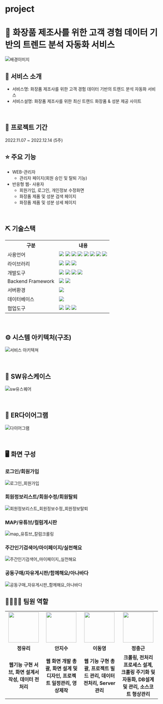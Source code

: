 # project
# 📎 화장품 제조사를 위한 고객 경험 데이터 기반의 트렌드 분석 자동화 서비스
![배경이미지](https://user-images.githubusercontent.com/108060144/214510105-71099c0a-2096-477c-93dd-b0ffc01c4050.jpg)

## 👀 서비스 소개
* 서비스명:  화장품 제조사를 위한 고객 경험 데이터 기반의 트렌드 분석 자동화 서비스 
* 서비스설명: 화장품 제조사를 위한 최신 트랜드 화장품 & 성분 제공 사이트 
<br>

## 📅 프로젝트 기간
2022.11.07 ~ 2022.12.14 (5주)
<br>

## ⭐ 주요 기능
* WEB-관리자
    * 관리자 페이지(회원 승인 및 탈퇴 기능)
* 반응형 웹- 사용자
    * 회원가입, 로그인, 개인정보 수정화면
    * 화장품 제품 및 성분 검색 페이지
    * 화장품 제품 및 성분 상세 페이지

<br>

## ⛏ 기술스택
<table>
    <tr>
        <th>구분</th>
        <th>내용</th>
    </tr>
    <tr>
        <td>사용언어</td>
        <td>
            <img src="https://img.shields.io/badge/Java-007396?style=for-the-badge&logo=java&logoColor=white"/>
            <img src="https://img.shields.io/badge/Python-3776AB?style=for-the-badge&logo=Python&logoColor=white"/>
            <img src="https://img.shields.io/badge/HTML5-E34F26?style=for-the-badge&logo=HTML5&logoColor=white"/>
            <img src="https://img.shields.io/badge/CSS3-1572B6?style=for-the-badge&logo=CSS3&logoColor=white"/>
            <img src="https://img.shields.io/badge/JavaScript-F7DF1E?style=for-the-badge&logo=JavaScript&logoColor=white"/>
            <img src="https://img.shields.io/badge/JSON-3776AB?style=for-the-badge&logo=JSON&logoColor=white"/>
           <img src="https://img.shields.io/badge/Ajax-00599C?style=for-the-badge&logo=Ajax&logoColor=white"/> 
           <img src="https://img.shields.io/badge/jQuery-0769AD?style=for-the-badge&logo=jQuery&logoColor=white"/> 
        </td>
    </tr>
    <tr>
        <td>라이브러리</td>
        <td>
            <img src="https://img.shields.io/badge/BootStrap-7952B3?style=for-the-badge&logo=BootStrap&logoColor=white"/>
            <img src="https://img.shields.io/badge/Thymeleaf-005F0F?style=for-the-badge&logo=Thymeleaf&logoColor=white"/>
           <img src="https://img.shields.io/badge/MyBatis-5B0BB5?style=for-the-badge&logo=MyBatis&logoColor=white">
        </td>
    </tr>
    <tr>
        <td>개발도구</td>
        <td>
            <img src="https://img.shields.io/badge/Anaconda-44A833?style=for-the-badge&logo=Anaconda&logoColor=white"/>
            <img src="https://img.shields.io/badge/Jupyter-F37626?style=for-the-badge&logo=Jupyter&logoColor=white"/>
            <img src="https://img.shields.io/badge/VSCode-007ACC?style=for-the-badge&logo=VisualStudioCode&logoColor=white"/>
            <img src="https://img.shields.io/badge/Gradle-#02303A?style=for-the-badge&logo=Gradle&logoColor=white"/>
        </td>
    </tr>
     <tr>
        <td>Backend Framework</td>
        <td>
            <img src="https://img.shields.io/badge/Spring-#6DB33F?style=for-the-badge&logo=Spring&logoColor=white"/>
            <img src="https://img.shields.io/badge/Spring Boot-#6DB33F?style=for-the-badge&logo=Spring Boot&logoColor=white"/>
        </td>
    </tr>
    <tr>
        <td>서버환경</td>
        <td>
            <img src="https://img.shields.io/badge/Apache Tomcat-D22128?style=for-the-badge&logo=Apache Tomcat&logoColor=white"/>
        </td>
    </tr>
    <tr>
        <td>데이터베이스</td>
        <td>            
            <img src="https://img.shields.io/badge/MySQL-#4479A1?style=for-the-badge&logo=MySQL&logoColor=white"/>
        </td>
    </tr>
    <tr>
        <td>협업도구</td>
        <td>
            <img src="https://img.shields.io/badge/Git-F05032?style=for-the-badge&logo=Git&logoColor=white"/>
            <img src="https://img.shields.io/badge/GitHub-181717?style=for-the-badge&logo=GitHub&logoColor=white"/>
            <img src="https://img.shields.io/badge/Notion-#000000?style=for-the-badge&logo=Notion&logoColor=white"/>
        </td>
    </tr>
</table>


<br>


## ⚙ 시스템 아키텍처(구조)  
![서비스 아키텍쳐](https://user-images.githubusercontent.com/108060144/214510996-b6ffb597-ff0b-49c8-8cea-a8d1e1f4a93a.jpg)

<br>

## 📌 SW유스케이스
![sw유스퀘어](https://user-images.githubusercontent.com/108060144/215538152-c5ded363-47e2-4fc9-b93a-5d2f34c03d35.png)

<br>

## 📌 ER다이어그램
![다이어그램](https://user-images.githubusercontent.com/108060144/214511242-89bf7681-bb9b-44f8-ab8f-ec6ec4d6bea3.jpg)

<br>

## 🖥 화면 구성

### 로그인/회원가입
![로그인_회원가입](https://user-images.githubusercontent.com/108060144/193868357-2874bd26-9a4a-4399-9092-f04b17b487fe.png)
<br>

### 회원정보리스트/회원수정/회원탈퇴
![회원정보리스트_회원정보수정_회원정보탈퇴](https://user-images.githubusercontent.com/108060144/193868497-1ffd096b-7000-43f1-959b-5ae5d5803cde.png)
<br>

### MAP/유튜브/컬럼게시판
![map_유튜브_칼럼크롤링](https://user-images.githubusercontent.com/108060144/193868636-60a05278-fd2d-4a82-baad-df04d4815eac.png)
<br>

### 주간인기검색어/마이페이지/실천해요
![주간인기검색어_마이페이지_실천해요](https://user-images.githubusercontent.com/108060144/193868763-0ffbb941-7f0c-4cb7-9da8-006da086a28b.png)
<br>

### 공동구매/자유게시판/함께해요/아나바다
![공동구매_자유게시판_함께해요_아나바다](https://user-images.githubusercontent.com/108060144/193868899-1bb270bf-16f9-4ffe-89c5-ff6749830c94.png)
<br>

## 👨‍👩‍👦‍👦 팀원 역할
<table>
  <tr>
    <td align="center"><img src="https://user-images.githubusercontent.com/108060144/193870782-8d0d61be-8e4e-44cc-b977-d9d610edc2bc.png" width="100" height="100"/></td>
    <td align="center"><img src="https://user-images.githubusercontent.com/108060144/193871794-93883309-928e-4d59-aff6-2d10f1c215d7.png" width="100" height="100"/></td>
    <td align="center"><img src="https://user-images.githubusercontent.com/108060144/193872033-09a3ad1a-4eac-436e-b3b0-6c9ca66cb476.png" width="100" height="100"/></td>
    <td align="center"><img src="https://user-images.githubusercontent.com/108060144/193872289-9310ae8a-0dfe-4278-800e-151f3878e77e.png" width="100" height="100"/></td>
    
  </tr>
  <tr>
    <td align="center"><strong>정유리</strong></td>
    <td align="center"><strong>안지수</strong></td>
    <td align="center"><strong>이동영</strong></td>
    <td align="center"><strong>정충근</strong></td>
  </tr>
  <tr>
    <td align="center"><b>웹기능 구현 서브, 화면 설계서 작성, 데이터 전처리</b></td>
    <td align="center"><b>웹 화면 개발 총괄, 화면 설계 및 디자인, 프로젝트 일정관리, 영상제작</b></td>
    <td align="center"><b>웹 기능 구현 총괄, 프로젝트 빌드 관리, 데이터 전처리, Server관리</b></td>
    <td align="center"><b>크롤링, 전처리 프로세스 설계, 크롤링 주기화 및 자동화, DB설계 및 관리, 소스코트 형상관리 </b></td>
  </tr>
</table>



  
